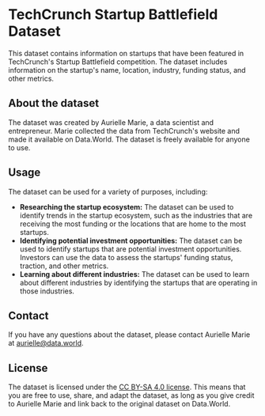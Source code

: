 # TechCrunch Startup Battlefield Dataset

This dataset contains information on startups that have been featured in TechCrunch's Startup Battlefield competition. The dataset includes information on the startup's name, location, industry, funding status, and other metrics.

## About the dataset

The dataset was created by Aurielle Marie, a data scientist and entrepreneur. Marie collected the data from TechCrunch's website and made it available on Data.World. The dataset is freely available for anyone to use.

## Usage

The dataset can be used for a variety of purposes, including:

* **Researching the startup ecosystem:** The dataset can be used to identify trends in the startup ecosystem, such as the industries that are receiving the most funding or the locations that are home to the most startups.
* **Identifying potential investment opportunities:** The dataset can be used to identify startups that are potential investment opportunities. Investors can use the data to assess the startups' funding status, traction, and other metrics.
* **Learning about different industries:** The dataset can be used to learn about different industries by identifying the startups that are operating in those industries.

## Contact

If you have any questions about the dataset, please contact Aurielle Marie at <a href="mailto:aurielle@data.world">aurielle@data.world</a>.

## License

The dataset is licensed under the [CC BY-SA 4.0 license](https://creativecommons.org/licenses/by-sa/4.0/). This means that you are free to use, share, and adapt the dataset, as long as you give credit to Aurielle Marie and link back to the original dataset on Data.World.
